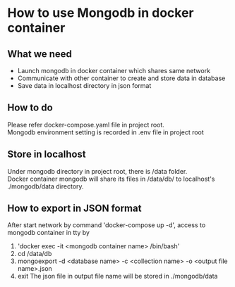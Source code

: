 # How to use Mongodb in docker container

## What we need
- Launch mongodb in docker container which shares same network
- Communicate with other container to create and store data in database
- Save data in localhost directory in json format

## How to do
Please refer docker-compose.yaml file in project root.  
Mongodb environment setting is recorded in .env file in project root

## Store in localhost
Under mongodb directory in project root, there is /data folder.  
Docker container mongodb will share its files in /data/db/ to localhost's ./mongodb/data directory.

## How to export in JSON format
After start network by command 'docker-compose up -d', access to mongodb container in tty by  
1. 'docker exec -it \<mongodb container name\> /bin/bash'
2. cd /data/db
3. mongoexport -d \<database name> -c \<collection name> -o \<output file name>.json
4. exit
The json file in output file name will be stored in ./mongodb/data


